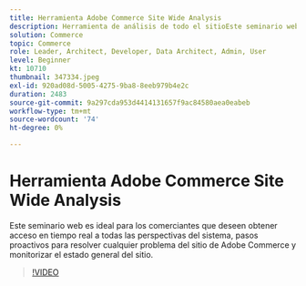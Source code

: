 ```yaml
---
title: Herramienta Adobe Commerce Site Wide Analysis
description: Herramienta de análisis de todo el sitioEste seminario web es ideal para los comerciantes que deseen obtener acceso en tiempo real a todas las perspectivas del sistema, pasos proactivos para resolver cualquier problema del sitio de Adobe Commerce y monitorizar el estado general del sitio.
solution: Commerce
topic: Commerce
role: Leader, Architect, Developer, Data Architect, Admin, User
level: Beginner
kt: 10710
thumbnail: 347334.jpeg
exl-id: 920ad08d-5005-4275-9ba8-8eeb979b4e2c
duration: 2483
source-git-commit: 9a297cda953d4414131657f9ac84580aea0eabeb
workflow-type: tm+mt
source-wordcount: '74'
ht-degree: 0%

---
```


# Herramienta Adobe Commerce Site Wide Analysis

Este seminario web es ideal para los comerciantes que deseen obtener acceso en tiempo real a todas las perspectivas del sistema, pasos proactivos para resolver cualquier problema del sitio de Adobe Commerce y monitorizar el estado general del sitio.

>[!VIDEO](https://video.tv.adobe.com/v/347334/?quality=12&learn=on)
